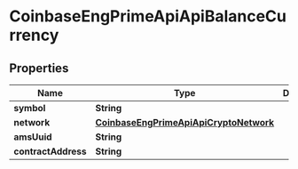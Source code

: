 
# CoinbaseEngPrimeApiApiBalanceCurrency

## Properties
Name | Type | Description | Notes
------------ | ------------- | ------------- | -------------
**symbol** | **String** |  |  [optional]
**network** | [**CoinbaseEngPrimeApiApiCryptoNetwork**](CoinbaseEngPrimeApiApiCryptoNetwork.md) |  |  [optional]
**amsUuid** | **String** |  |  [optional]
**contractAddress** | **String** |  |  [optional]



